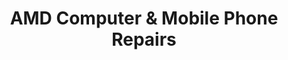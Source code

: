 ---
title: "AMD Computer & Mobile Phone Repairs"
url: /coventry/amd-computer-und-mobile-phone-repairs/
shop: Computer
---